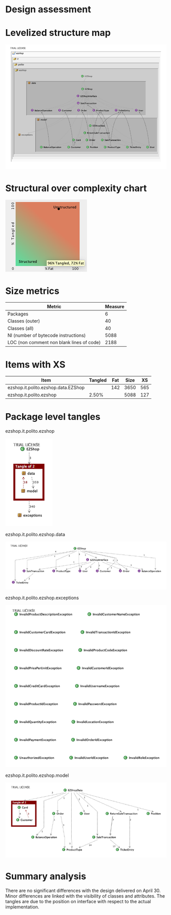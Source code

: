 # Design assessment




# Levelized structure map


![LSM](../Images/DesignAssessmentImgs/LSM.png)

# Structural over complexity chart



![structural-over-complexity](../Images/DesignAssessmentImgs/structural-over-complexity.png)

# Size metrics





| Metric                                    | Measure |
| ----------------------------------------- | ------- |
| Packages                                  | 6       |
| Classes (outer)                           | 40      |
| Classes (all)                             | 40      |
| NI (number of bytecode instructions)      | 5088    |
| LOC (non comment non blank lines of code) | 2188    |



# Items with XS



| Item                                | Tangled | Fat  | Size | XS   |
| ----------------------------------- | ------- | ---- | ---- | ---- |
| ezshop.it.polito.ezshop.data.EZShop |         | 142  | 3650 | 565  |
| ezshop.it.polito.ezshop             | 2.50%   |      | 5088 | 127  |



# Package level tangles


ezshop.it.polito.ezshop

![ezshop.it.polito.ezshop](../Images/DesignAssessmentImgs/ezshop.it.polito.ezshop.png)

ezshop.it.polito.ezshop.data

![ezshop.it.polito.ezshop.data](../Images/DesignAssessmentImgs/ezshop.it.polito.ezshop.data.png)

ezshop.it.polito.ezshop.exceptions

![ezshop.it.polito.ezshop.exceptions](../Images/DesignAssessmentImgs/ezshop.it.polito.ezshop.exceptions.png)

ezshop.it.polito.ezshop.model

![ezshop.it.polito.ezshop.model](../Images/DesignAssessmentImgs/ezshop.it.polito.ezshop.model.png)

# Summary analysis

There are no significant differences with the design delivered on April 30. Minor differences are linked with the visibility of classes and attributes. The tangles are due to the position on interface with respect to the actual implementation. 



